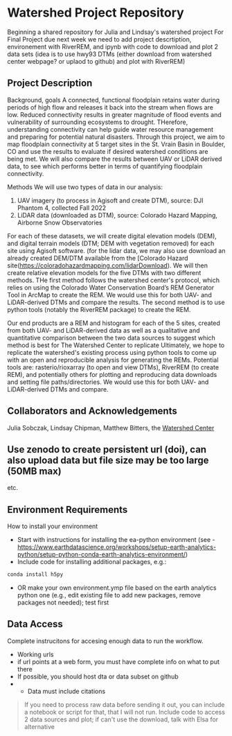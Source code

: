 # Watershed Project Repository

Beginning a shared repository for Julia and Lindsay's watershed project
For Final Project due next week we need to add project descrtiption, environement with RiverREM, and ipynb with code to download and plot 2 data sets (idea is to use hwy93 DTMs (either download from watershed center webpage? or uplaod to github) and plot with RiverREM)

## Project Description
Background, goals
A connected, functional floodplain retains water during periods of high flow and releases it back into the stream when flows are low. Reduced connectivity results in greater magnitude of flood events and vulnerability of surrounding ecosystems to drought. THerefore, understanding connectivity can help guide water resource  management and preparing for potential natural disasters. Through this project, we aim to map floodplain connectivity at 5 target sites in the St. Vrain Basin in Boulder, CO and use the results to evaluate if desired watershed conditions are being met. We will also compare the results between UAV or LiDAR derived data, to see which performs better in terms of quantifying floodplain connectivity.

Methods
We will use two types of data in our analysis:
1) UAV imagery (to process in Agisoft and create DTM), source: DJI Phantom 4, collected Fall 2022
2) LiDAR data (downloaded as DTM), source: Colorado Hazard Mapping, Airborne Snow Observatories

For each of these datasets, we will create digital elevation models (DEM), and digital terrain models (DTM; DEM with vegetation removed) for each site using Agisoft software. (for the lidar data, we may also use download an already created DEM/DTM available from the [Colorado Hazard site(https://coloradohazardmapping.com/lidarDownload). We will then create relative elevation models for the five DTMs with two different methods. THe first method follows the watershed center's protocol, which relies on using the Colorado Water Conservation Board’s REM Generator Tool in ArcMap to create the REM. We would use this for both UAV- and LiDAR-derived DTMs and compare the results. The second method is to use python tools (notably the RiverREM package) to create the REM.

Our end products are a REM and histogram for each of the 5 sites, created from both UAV- and LiDAR-derived data as well as a qualitative and quantitative comparison between the two data sources to suggest which method is best for The Watershed Center to replicate Ultimately, we hope to replicate the watershed's existing process using python tools to  come up with an open and reproducible analysis for generating the REMs. Potential tools are: rasterio/rioxarray (to open and view DTMs), RiverREM (to create REM), and potentially others for plotting and reproducing data downloads and setting file paths/directories. We would use this for both UAV- and LiDAR-derived DTMs and compare.


## Collaborators and Acknowledgements
Julia Sobczak, Lindsay Chipman, Matthew Bitters, the [Watershed Center](https://watershed.center/)

## Use zenodo to create persistent url (doi), can also upload data but file size may be too large (50MB max)
etc.

## Environment Requirements
How to install your environment
  * Start with instructions for installing the ea-python environment (see - https://www.earthdatascience.org/workshops/setup-earth-analytics-python/setup-python-conda-earth-analytics-environment/)
  *  Include code for installing additional packages, e.g.:

  ```bash
  conda install h5py
  ```
  
  * OR make your own environment.ymp file based on the earth analytics python one (e.g., edit existing file to add new packages, remove packages not needed); test first

## Data Access
Complete instrucitons for accesing enough data to run the workflow.
  * Working urls
  * if url points at a web form, you must have complete info on what to put there
  * If possible, you should host dta or data subset on github
  * * Data must include citations

> If you need to process raw data before sending it out, you can include a notebook or script for that, that I will not run.
> Include code to access 2 data sources and plot; if can't use the download, talk with Elsa for alternative
